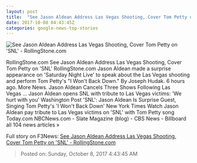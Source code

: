 ```yaml
---
layout: post
title:  "See Jason Aldean Address Las Vegas Shooting, Cover Tom Petty on 'SNL' - RollingStone.com"
date: 2017-10-08 04:43:45Z
categories: google-news-top-stories
---
```


![See Jason Aldean Address Las Vegas Shooting, Cover Tom Petty on 'SNL' - RollingStone.com](http://img.wennermedia.com/social/gettyimages-858845068-7a02f3b5-5087-4749-aedf-5a2d6247d798.jpg)

RollingStone.com See Jason Aldean Address Las Vegas Shooting, Cover Tom Petty on 'SNL' RollingStone.com Jason Aldean made a surprise appearance on 'Saturday Night Live' to speak about the Las Vegas shooting and perform Tom Petty's "I Won't Back Down." By Joseph Hudak. 6 hours ago. More News. Jason Aldean Cancels Three Shows Following Las Vegas ... Jason Aldean opens SNL with tribute to Las Vegas victims: 'We hurt with you' Washington Post 'SNL': Jason Aldean Is Surprise Guest, Singing Tom Petty's 'I Won't Back Down' New York Times Watch Jason Aldean pay tribute to Las Vegas victims on 'SNL' with Tom Petty song Today.com NBCNews.com - Slate Magazine (blog) - CBS News - Billboard all 104 news articles »


Full story on F3News: [See Jason Aldean Address Las Vegas Shooting, Cover Tom Petty on 'SNL' - RollingStone.com](http://www.f3nws.com/n/uxh4KJ)

> Posted on: Sunday, October 8, 2017 4:43:45 AM
